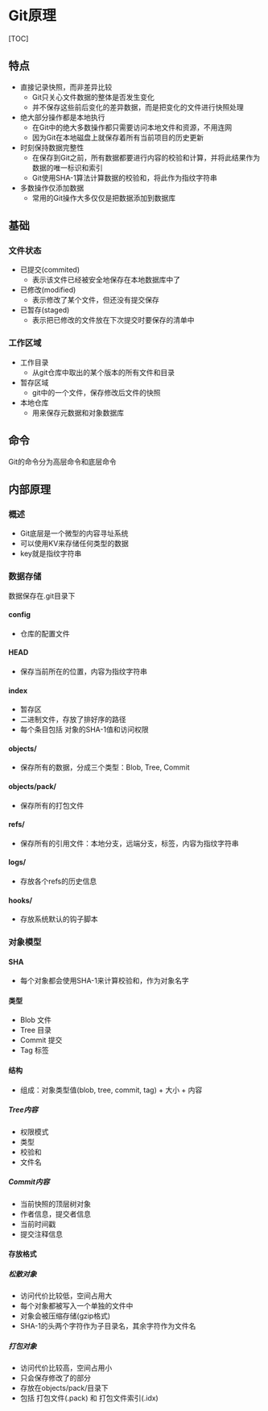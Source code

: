 

# Git原理

[TOC]

## 特点
* 直接记录快照，而非差异比较
    * Git只关心文件数据的整体是否发生变化
    * 并不保存这些前后变化的差异数据，而是把变化的文件进行快照处理
* 绝大部分操作都是本地执行
    * 在Git中的绝大多数操作都只需要访问本地文件和资源，不用连网
    * 因为Git在本地磁盘上就保存着所有当前项目的历史更新
* 时刻保持数据完整性
    * 在保存到Git之前，所有数据都要进行内容的校验和计算，并将此结果作为数据的唯一标识和索引
    * Git使用SHA-1算法计算数据的校验和，将此作为指纹字符串
* 多数操作仅添加数据
    * 常用的Git操作大多仅仅是把数据添加到数据库



## 基础

### 文件状态
* 已提交(commited)
    * 表示该文件已经被安全地保存在本地数据库中了
* 已修改(modified)
    * 表示修改了某个文件，但还没有提交保存
* 已暂存(staged)
    * 表示把已修改的文件放在下次提交时要保存的清单中

### 工作区域
* 工作目录
    * 从git仓库中取出的某个版本的所有文件和目录
* 暂存区域
    * git中的一个文件，保存修改后文件的快照
* 本地仓库
    * 用来保存元数据和对象数据库



## 命令
Git的命令分为高层命令和底层命令




## 内部原理

### 概述
 * Git底层是一个微型的内容寻址系统
 * 可以使用KV来存储任何类型的数据
 * key就是指纹字符串

### 数据存储
数据保存在.git目录下

#### config
* 仓库的配置文件

#### HEAD
* 保存当前所在的位置，内容为指纹字符串

#### index
* 暂存区
* 二进制文件，存放了排好序的路径
* 每个条目包括 对象的SHA-1值和访问权限

#### objects/
* 保存所有的数据，分成三个类型：Blob, Tree, Commit

#### objects/pack/
* 保存所有的打包文件

#### refs/
* 保存所有的引用文件：本地分支，远端分支，标签，内容为指纹字符串

#### logs/
* 存放各个refs的历史信息

#### hooks/
* 存放系统默认的钩子脚本



### 对象模型
#### SHA
* 每个对象都会使用SHA-1来计算校验和，作为对象名字

#### 类型
* Blob 文件
* Tree  目录
* Commit 提交
* Tag 标签

#### 结构
* 组成：对象类型值(blob, tree, commit, tag) + 大小 + 内容

##### Tree内容
* 权限模式
* 类型
* 校验和
* 文件名

##### Commit内容
* 当前快照的顶层树对象
* 作者信息，提交者信息
* 当前时间戳
* 提交注释信息


#### 存放格式
##### 松散对象
* 访问代价比较低，空间占用大
* 每个对象都被写入一个单独的文件中
* 对象会被压缩存储(gzip格式)
* SHA-1的头两个字符作为子目录名，其余字符作为文件名

##### 打包对象
* 访问代价比较高，空间占用小
* 只会保存修改了的部分
* 存放在objects/pack/目录下
* 包括 打包文件(.pack) 和 打包文件索引(.idx)



